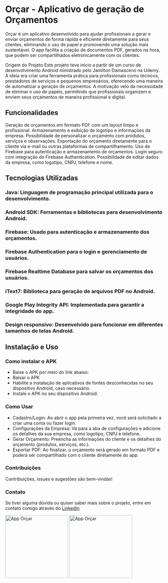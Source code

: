 # Orçar - Aplicativo de geração de Orçamentos
Orçar é um aplicativo desenvolvido para ajudar profissionais a gerar e enviar orçamentos de forma rápida e eficiente diretamente para seus clientes, eliminando o uso de papel e promovendo uma solução mais sustentável. O app facilita a criação de documentos PDF, gerados na hora, que podem ser compartilhados eletronicamente com os clientes.

Origem do Projeto
Este projeto teve início a partir de um curso de desenvolvimento Android ministrado pelo Jamilton Damasceno na Udemy. A ideia era criar uma ferramenta prática para profissionais como técnicos, prestadores de serviços e pequenos empresários, oferecendo uma maneira de automatizar a geração de orçamentos. A motivação veio da necessidade de eliminar o uso de papéis, permitindo que profissionais organizem e enviem seus orçamentos de maneira profissional e digital.

## Funcionalidades
Geração de orçamentos em formato PDF com um layout limpo e profissional.
Armazenamento e exibição de logotipo e informações da empresa.
Possibilidade de personalizar o orçamento com produtos, serviços e observações.
Exportação do orçamento diretamente para o cliente via e-mail ou outras plataformas de compartilhamento.
Uso de Firebase para autenticação e armazenamento de orçamentos.
Login seguro com integração do Firebase Authentication.
Possibilidade de editar dados da empresa, como logotipo, CNPJ, telefone e nome.
## Tecnologias Utilizadas
### Java: Linguagem de programação principal utilizada para o desenvolvimento.
### Android SDK: Ferramentas e bibliotecas para desenvolvimento Android.
### Firebase: Usado para autenticação e armazenamento dos orçamentos.
### Firebase Authentication para o login e gerenciamento de usuários.
### Firebase Realtime Database para salvar os orçamentos dos usuários.
### iText7: Biblioteca para geração de arquivos PDF no Android.
### Google Play Integrity API: Implementada para garantir a integridade do app.
### Design responsivo: Desenvolvido para funcionar em diferentes tamanhos de telas Android.
## Instalação e Uso
### Como instalar o APK
- Baixe o APK por meio do link abaixo:
- Baixar o APK <!-- Substitua este link com o link real do APK após o upload. -->
- Habilite a instalação de aplicativos de fontes desconhecidas no seu dispositivo Android, caso necessário.
- Instale o APK no seu dispositivo Android.
### Como Usar
- Cadastro/Login: Ao abrir o app pela primeira vez, você será solicitado a criar uma conta ou fazer login.
- Configurações da Empresa: Vá para a aba de configurações e adicione os detalhes da sua empresa, como logotipo, CNPJ e telefone.
- Gerar Orçamento: Preencha as informações do cliente e os detalhes do orçamento (produtos, serviços, etc.).
- Exportar PDF: Ao finalizar, o orçamento será gerado em formato PDF e poderá ser compartilhado com o cliente diretamente do app.
### Contribuições
Contribuições, issues e sugestões são bem-vindas!

### Contato
Se tiver alguma dúvida ou quiser saber mais sobre o projeto, entre em contato comigo através do [LinkedIn](https://www.linkedin.com/in/andersonapinto/)


<img src="https://github.com/user-attachments/assets/2e34aeb7-f76d-4bbf-8476-3ea1ebaf9e6d" alt="App Orçar" width="200" /> <img src="https://github.com/user-attachments/assets/7fd0236e-bae5-4cb5-a0d5-806abfee7223" alt="App Orçar" width="200" />
